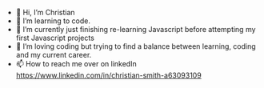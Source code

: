 - 👋 Hi, I’m Christian
- 👀 I’m learning to code.
- 🌱 I’m currently just finishing re-learning Javascript before attempting my first Javascript projects
- 💞️ I’m loving coding but trying to find a balance between learning, coding and my current career.
- 📫 How to reach me over on linkedIn https://www.linkedin.com/in/christian-smith-a63093109

<!---
Aines25/Aines25 is a ✨ special ✨ repository because its `README.md` (this file) appears on your GitHub profile.
You can click the Preview link to take a look at your changes.
--->
